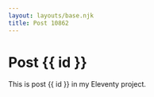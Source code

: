 ```yaml
---
layout: layouts/base.njk
title: Post 10862
---
```


# Post {{ id }}

This is post {{ id }} in my Eleventy project.
